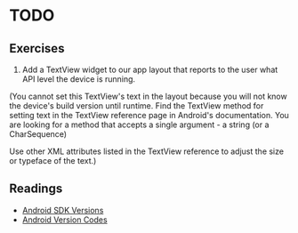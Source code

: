 TODO
======

## Exercises 

1. Add a TextView widget to our app layout that reports to the user what API level the device is running. 

(You cannot set this TextView's text in the layout because you will not know the device's build version until runtime. Find the TextView method for setting text in the TextView reference page in Android's documentation. You are looking for a method that accepts a single argument - a string (or a CharSequence) 

Use other XML attributes listed in the TextView reference to adjust the size or typeface of the text.)



## Readings
* [Android SDK Versions](https://developer.android.com/about/dashboards/index.html)
* [Android Version Codes](https://developer.android.com/reference/android/os/Build.VERSION_CODES.html)